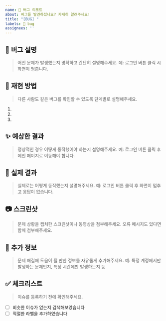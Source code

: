 ```yaml
---
name: 🐞 버그 리포트
about: 버그를 발견하셨나요? 자세히 알려주세요!
title: "[BUG] "
labels: 🐛 bug
assignees: ''
---
```


## 🚨 버그 설명
> 어떤 문제가 발생했는지 명확하고 간단히 설명해주세요.
> 예: 로그인 버튼 클릭 시 화면이 멈춥니다.


## 🔄 재현 방법
> 다른 사람도 같은 버그를 확인할 수 있도록 단계별로 설명해주세요.
1. 
2. 
3. 

## ✨ 예상한 결과
> 정상적인 경우 어떻게 동작했어야 하는지 설명해주세요.
> 예: 로그인 버튼 클릭 후 메인 페이지로 이동해야 합니다.


## 📱 실제 결과
> 실제로는 어떻게 동작했는지 설명해주세요.
> 예: 로그인 버튼 클릭 후 화면이 멈추고 응답이 없습니다.


## 📷 스크린샷
> 문제 상황을 캡처한 스크린샷이나 동영상을 첨부해주세요.
> 오류 메시지도 있다면 함께 첨부해주세요.


## 📝 추가 정보
> 문제 해결에 도움이 될 만한 정보를 자유롭게 추가해주세요.
> 예: 특정 계정에서만 발생하는 문제인지, 특정 시간에만 발생하는지 등


## ✅ 체크리스트
> 이슈를 등록하기 전에 확인해주세요.
- [ ] 비슷한 이슈가 없는지 검색해보았습니다
- [ ] 적절한 라벨을 추가하였습니다
